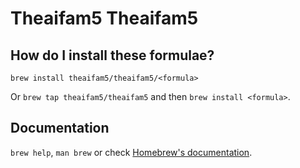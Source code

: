 # Theaifam5 Theaifam5

## How do I install these formulae?

`brew install theaifam5/theaifam5/<formula>`

Or `brew tap theaifam5/theaifam5` and then `brew install <formula>`.

## Documentation

`brew help`, `man brew` or check [Homebrew's documentation](https://docs.brew.sh).
